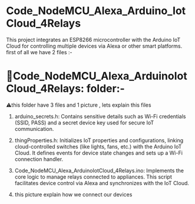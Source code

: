 # Code_NodeMCU_Alexa_Arduino_IotCloud_4Relays
 This project integrates an ESP8266 microcontroller with the Arduino IoT Cloud for controlling multiple devices via Alexa or other smart platforms.
 first of all we have 2 files :-

# 🔶Code_NodeMCU_Alexa_ArduinoIotCloud_4Relays: folder:-
⚠️this folder have 3 files and 1 picture , lets explain this files

  1. arduino_secrets.h: Contains sensitive details such as Wi-Fi credentials (SSID, PASS) and a secret device key used for secure IoT communication​.

  2. thingProperties.h: Initializes IoT properties and configurations, linking cloud-controlled switches (like lights, fans, etc.) with the Arduino IoT Cloud. It defines events for device state changes and sets up a Wi-Fi connection handler​.

  3. Code_NodeMCU_Alexa_ArduinoIotCloud_4Relays.ino: Implements the core logic to manage relays connected to appliances. This script facilitates device control via Alexa and synchronizes with the IoT Cloud.
     
  4. this picture explain how we connect our devices
